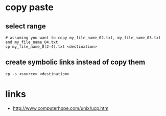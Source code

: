 # copy paste

## select range

```
# assuming you want to copy my_file_name_02.txt, my_file_name_03.txt and my_file_name_04.txt
cp my_file_name_0[2-4].txt <destination>
```

## create symbolic links instead of copy them

```
cp -s <source> <destination>
```

# links

* http://www.computerhope.com/unix/ucp.htm
